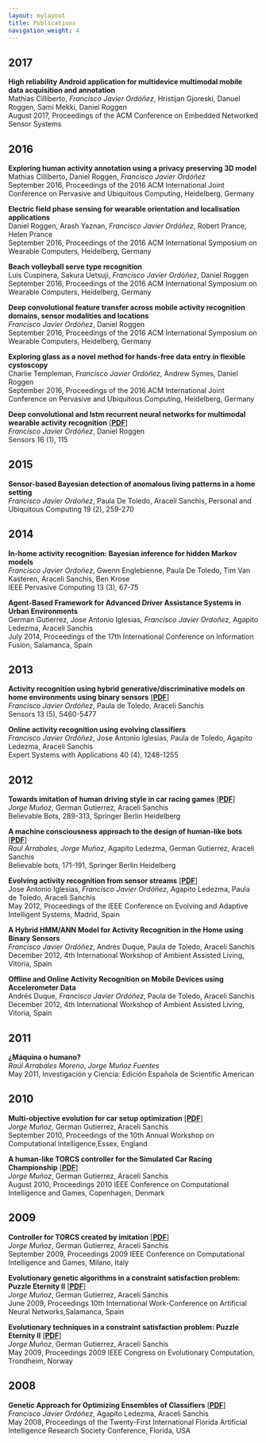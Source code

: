 ```yaml
---
layout: mylayout
title: Publications
navigation_weight: 4
---
```


## 2017

**High reliability Android application for multidevice multimodal mobile data acquisition and annotation**   
Mathias Cilliberto, _Francisco Javier Ordóñez_, Hristijan Gjoreski, Danuel Roggen, Sami Mekki, Daniel Roggen   
August 2017, Proceedings of the ACM Conference on Embedded Networked Sensor Systems

## 2016

**Exploring human activity annotation using a privacy preserving 3D model**   
Mathias Cilliberto, Daniel Roggen, _Francisco Javier Ordóñez_   
September 2016, Proceedings of the 2016 ACM International Joint Conference on Pervasive and Ubiquitous Computing, Heidelberg, Germany

**Electric field phase sensing for wearable orientation and localisation applications**   
Daniel Roggen, Arash Yaznan, _Francisco Javier Ordóñez_, Robert Prance, Helen Prance   
September 2016, Proceedings of the 2016 ACM International Symposium on Wearable Computers, Heidelberg, Germany

**Beach volleyball serve type recognition**   
Luis Cuspinera, Sakura Uetsuji, _Francisco Javier Ordóñez_, Daniel Roggen   
September 2016, Proceedings of the 2016 ACM International Symposium on Wearable Computers, Heidelberg, Germany

**Deep convolutional feature transfer across mobile activity recognition domains, sensor modalities and locations**   
_Francisco Javier Ordóñez_, Daniel Roggen   
September 2016, Proceedings of the 2016 ACM International Symposium on Wearable Computers, Heidelberg, Germany

**Exploring glass as a novel method for hands-free data entry in flexible cystoscopy**   
Charlie Templeman, _Francisco Javier Ordóñez_, Andrew Symes, Daniel Roggen   
September 2016, Proceedings of the 2016 ACM International Joint Conference on Pervasive and Ubiquitous Computing, Heidelberg, Germany

**Deep convolutional and lstm recurrent neural networks for multimodal wearable activity recognition** [**[PDF](http://www.mdpi.com/1424-8220/16/1/115/pdf)**]     
_Francisco Javier Ordóñez_, Daniel Roggen   
Sensors 16 (1), 115

## 2015

**Sensor-based Bayesian detection of anomalous living patterns in a home setting**   
_Francisco  Javier  Ordoñez_, Paula De Toledo, Araceli Sanchis, 
Personal and Ubiquitous Computing 19 (2), 259-270

## 2014

**In-home activity recognition: Bayesian inference for hidden Markov models**   
_Francisco  Javier  Ordoñez_, Gwenn Englebienne, Paula De Toledo, Tim Van Kasteren, Araceli Sanchis, Ben Krose   
IEEE Pervasive Computing 13 (3), 67-75

**Agent-Based Framework for Advanced Driver Assistance Systems in Urban Environments**   
German  Gutierrez,  Jose  Antonio  Iglesias,  _Francisco  Javier  Ordoñez_,  Agapito  Ledezma,  Araceli Sanchis    
July 2014, Proceedings of the 17th International Conference on Information Fusion, Salamanca, Spain 

## 2013

**Activity recognition using hybrid generative/discriminative models on home environments using binary sensors** [**[PDF](http://www.mdpi.com/1424-8220/13/5/5460/pdf)**]     
_Francisco Javier Ordóñez_, Paula de Toledo, Araceli Sanchis  
Sensors 13 (5), 5460-5477

**Online activity recognition using evolving classifiers**   
_Francisco Javier Ordóñez_, Jose  Antonio  Iglesias, Paula de Toledo, Agapito Ledezma, Araceli Sanchis  
Expert Systems with Applications 40 (4), 1248-1255

## 2012

**Towards imitation of human driving style in car racing games** [**[PDF](https://link.springer.com/chapter/10.1007%2F978-3-642-32323-2_12)**]  
_Jorge Muñoz_, German Gutierrez, Araceli Sanchis  
Believable Bots, 289-313, Springer Berlin Heidelberg 

**A machine consciousness approach to the design of human-like bots** [**[PDF](https://link.springer.com/chapter/10.1007/978-3-642-32323-2_7/fulltext.html)**]  
_Raul Arrabales_, _Jorge Muñoz_, Agapito Ledezma, German Gutierrez, Araceli Sanchis  
Believable bots, 171-191, Springer Berlin Heidelberg

**Evolving activity recognition from sensor streams** [**[PDF](https://s3.amazonaws.com/academia.edu.documents/42608451/Evolving_activity_recognition_from_senso20160212-2091-x1zsok.pdf?AWSAccessKeyId=AKIAIWOWYYGZ2Y53UL3A&Expires=1506026044&Signature=OKQMStPfuX8jV0zkgRm%2FYKanABc%3D&response-content-disposition=inline%3B%20filename%3DEvolving_activity_recognition_from_senso.pdf)**]  
Jose  Antonio  Iglesias,  _Francisco  Javier  Ordóñez_,  Agapito  Ledezma,  Paula  de  Toledo,  Araceli Sanchis  
May 2012, Proceedings of the  IEEE Conference on Evolving and Adaptive Intelligent Systems, Madrid, Spain

**A Hybrid HMM/ANN Model for Activity Recognition in the Home using Binary Sensors**   
_Francisco Javier Ordóñez_, Andrés Duque, Paula de Toledo, Araceli Sanchis
December 2012, 4th International Workshop of Ambient Assisted Living, Vitoria, Spain

**Offline and Online Activity Recognition on Mobile Devices using Accelerometer Data**   
Andrés Duque, _Francisco Javier Ordóñez_, Paula de Toledo, Araceli Sanchis 
December 2012, 4th International Workshop of Ambient Assisted Living, Vitoria, Spain

## 2011

**¿Máquina o humano?**  
_Raúl Arrabales Moreno_, _Jorge Muñoz Fuentes_  
May 2011, Investigación y Ciencia: Edición Española de Scientific American

## 2010

**Multi-objective evolution for car setup optimization** [**[PDF](https://s3.amazonaws.com/academia.edu.documents/40052996/Multi-objective_evolution_for_Car_Setup_20151116-17636-ssmos6.pdf?AWSAccessKeyId=AKIAIWOWYYGZ2Y53UL3A&Expires=1502048797&Signature=omhEMcxb5kxkEa%2BP%2FC7FckjodOc%3D&response-content-disposition=inline%3B%20filename%3DMulti-objective_evolution_for_car_setup.pdf)**]  
_Jorge Muñoz_, German Gutierrez, Araceli Sanchis  
September 2010, Proceedings of the 10th Annual Workshop on Computational Intelligence,Essex, England

**A human-like TORCS controller for the Simulated Car Racing Championship** [**[PDF](https://www.researchgate.net/profile/Araceli_Sanchis_de_Miguel/publication/224180055_A_human-like_TORCS_controller_for_the_Simulated_Car_Racing_Championship/links/00b49517e8be6dfb2d000000.pdf)**]  
_Jorge Muñoz_, German Gutierrez, Araceli Sanchis  
August 2010, Proceedings 2010 IEEE Conference on Computational Intelligence and Games, Copenhagen, Denmark

## 2009

**Controller for TORCS created by imitation** [**[PDF](https://pdfs.semanticscholar.org/4d2a/6c31ff196e6b40072ea7b6604cec2507e41d.pdf)**]  
_Jorge Muñoz_, German Gutierrez, Araceli Sanchis  
September 2009, Proceedings 2009 IEEE Conference on Computational Intelligence and Games, Milano, Italy

**Evolutionary genetic algorithms in a constraint satisfaction problem: Puzzle Eternity II** [**[PDF](https://core.ac.uk/download/pdf/30043152.pdf)**]  
_Jorge Muñoz_, German Gutierrez, Araceli Sanchis  
June 2009, Proceedings 10th International Work-Conference on Artificial Neural Networks,Salamanca, Spain

**Evolutionary techniques in a constraint satisfaction problem: Puzzle Eternity II** [**[PDF](http://users.encs.concordia.ca/~kharma/coen6321/Papers/EternityGA%20(1).pdf)**]  
_Jorge Muñoz_, German Gutierrez, Araceli Sanchis  
May 2009, Proceedings 2009 IEEE Congress on Evolutionary Computation, Trondheim, Norway

## 2008

**Genetic Approach for Optimizing Ensembles of Classifiers** [**[PDF](http://www.aaai.org/Papers/FLAIRS/2008/FLAIRS08-026.pdf)**]  
_Francisco Javier Ordóñez_, Agapito Ledezma, Araceli Sanchis  
May 2008, Proceedings of the Twenty-First International Florida Artificial Intelligence Research Society Conference, Florida, USA 

